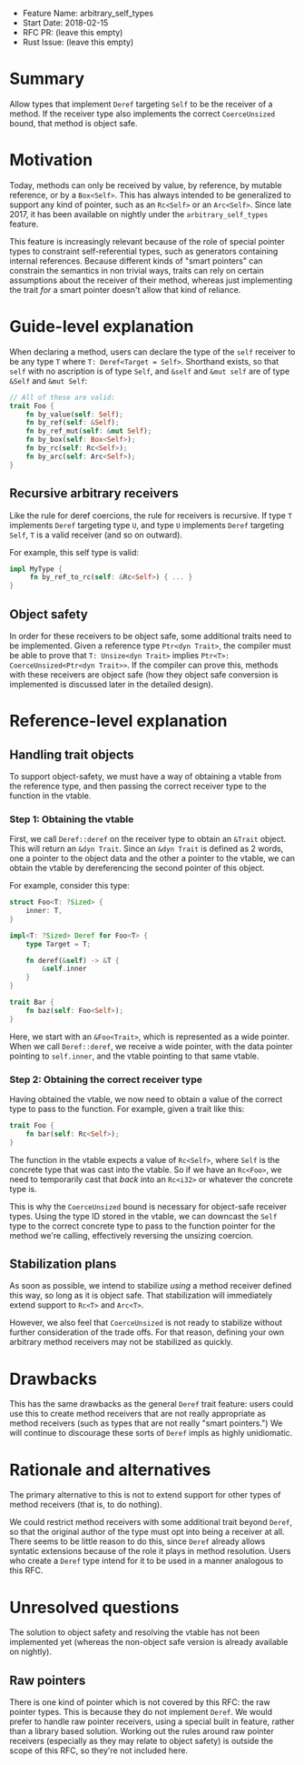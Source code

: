 - Feature Name: arbitrary_self_types
- Start Date: 2018-02-15
- RFC PR: (leave this empty)
- Rust Issue: (leave this empty)

# Summary
[summary]: #summary

Allow types that implement `Deref` targeting `Self` to be the receiver of a
method. If the receiver type also implements the correct `CoerceUnsized` bound,
that method is object safe.

# Motivation
[motivation]: #motivation

Today, methods can only be received by value, by reference, by mutable
reference, or by a `Box<Self>`. This has always intended to be generalized to
support any kind of pointer, such as an `Rc<Self>` or an `Arc<Self>`. Since
late 2017, it has been available on nightly under the `arbitrary_self_types`
feature.

This feature is increasingly relevant because of the role of special pointer
types to constraint self-referential types, such as generators containing
internal references. Because different kinds of "smart pointers" can constrain
the semantics in non trivial ways, traits can rely on certain assumptions about
the receiver of their method, whereas just implementing the trait *for* a smart
pointer doesn't allow that kind of reliance.

# Guide-level explanation
[guide-level-explanation]: #guide-level-explanation

When declaring a method, users can declare the type of the `self` receiver to
be any type `T` where `T: Deref<Target = Self>`. Shorthand exists, so that
`self` with no ascription is of type `Self`, and `&self` and `&mut self` are of
type `&Self` and `&mut Self`:

```rust
// All of these are valid:
trait Foo {
    fn by_value(self: Self);
    fn by_ref(self: &Self);
    fn by_ref_mut(self: &mut Self);
    fn by_box(self: Box<Self>);
    fn by_rc(self: Rc<Self>);
    fn by_arc(self: Arc<Self>);
}
```

## Recursive arbitrary receivers

Like the rule for deref coercions, the rule for receivers is recursive. If type
`T` implements `Deref` targeting type `U`, and type `U` implements `Deref`
targeting `Self`, `T` is a valid receiver (and so on outward).

For example, this self type is valid:

```rust
impl MyType {
     fn by_ref_to_rc(self: &Rc<Self>) { ... }
}
```

## Object safety

In order for these receivers to be object safe, some additional traits need to
be implemented. Given a reference type `Ptr<dyn Trait>`, the compiler must be
able to prove that `T: Unsize<dyn Trait>` implies `Ptr<T>:
CoerceUnsized<Ptr<dyn Trait>>`. If the compiler can prove this, methods with
these receivers are object safe (how they object safe conversion is implemented
is discussed later in the detailed design).

# Reference-level explanation
[reference-level-explanation]: #reference-level-explanation

## Handling trait objects

To support object-safety, we must have a way of obtaining a vtable from the
reference type, and then passing the correct receiver type to the function in 
the vtable.

### Step 1: Obtaining the vtable

First, we call `Deref::deref` on the receiver type to obtain an `&Trait`
object. This will return an `&dyn Trait`. Since an `&dyn Trait` is defined as 2
words, one a pointer to the object data and the other a pointer to the vtable,
we can obtain the vtable by dereferencing the second pointer of this object.

For example, consider this type:

```rust
struct Foo<T: ?Sized> {
    inner: T,
}

impl<T: ?Sized> Deref for Foo<T> {
    type Target = T;

    fn deref(&self) -> &T {
        &self.inner
    }
}

trait Bar {
    fn baz(self: Foo<Self>);
}
```

Here, we start with an `&Foo<Trait>`, which is represented as a wide pointer.
When we call `Deref::deref`, we receive a wide pointer, with the data pointer
pointing to `self.inner`, and the vtable pointing to that same vtable.

### Step 2: Obtaining the correct receiver type

Having obtained the vtable, we now need to obtain a value of the correct type
to pass to the function. For example, given a trait like this:

```rust
trait Foo {
    fn bar(self: Rc<Self>);
}
```

The function in the vtable expects a value of `Rc<Self>`, where `Self` is the
concrete type that was cast into the vtable. So if we have an `Rc<Foo>`, we
need to temporarily cast that *back* into an `Rc<i32>` or whatever the concrete
type is.

This is why the `CoerceUnsized` bound is necessary for object-safe receiver
types. Using the type ID stored in the vtable, we can downcast the `Self` type
to the correct concrete type to pass to the function pointer for the method
we're calling, effectively reversing the unsizing coercion.

## Stabilization plans

As soon as possible, we intend to stabilize *using* a method receiver defined
this way, so long as it is object safe. That stabilization will immediately
extend support to `Rc<T>` and `Arc<T>`.

However, we also feel that `CoerceUnsized` is not ready to stabilize without
further consideration of the trade offs. For that reason, defining your own
arbitrary method receivers may not be stabilized as quickly.

# Drawbacks
[drawbacks]: #drawbacks

This has the same drawbacks as the general `Deref` trait feature: users could
use this to create method receivers that are not really appropriate as method
receivers (such as types that are not really "smart pointers.") We will
continue to discourage these sorts of `Deref` impls as highly unidiomatic.

# Rationale and alternatives
[alternatives]: #alternatives

The primary alternative to this is not to extend support for other types of
method receivers (that is, to do nothing).

We could restrict method receivers with some additional trait beyond `Deref`,
so that the original author of the type must opt into being a receiver at all.
There seems to be little reason to do this, since `Deref` already allows
syntatic extensions because of the role it plays in method resolution. Users
who create a `Deref` type intend for it to be used in a manner analogous to
this RFC.

# Unresolved questions
[unresolved]: #unresolved-questions

The solution to object safety and resolving the vtable has not been
implemented yet (whereas the non-object safe version is already available on
nightly).

## Raw pointers

There is one kind of pointer which is not covered by this RFC: the raw pointer
types. This is because they do not implement `Deref`. We would prefer to handle
raw pointer receivers, using a special built in feature, rather than a library
based solution. Working out the rules around raw pointer receivers (especially
as they may relate to object safety) is outside the scope of this RFC, so
they're not included here.
